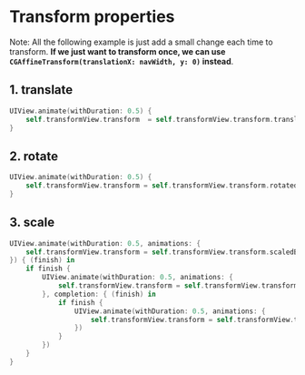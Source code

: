 # Transform properties

Note: All the following example is just add a small change each time to transform. **If we just want to transform once, we can use `CGAffineTransform(translationX: navWidth, y: 0)` instead**.

## 1. translate

```swift
UIView.animate(withDuration: 0.5) {
    self.transformView.transform  = self.transformView.transform.translatedBy(x: 0, y: -30)
}
```

## 2. rotate

```swift
UIView.animate(withDuration: 0.5) {
    self.transformView.transform = self.transformView.transform.rotated(by: CGFloat.pi * 0.5)
}
```

## 3. scale

```swift
UIView.animate(withDuration: 0.5, animations: {
    self.transformView.transform = self.transformView.transform.scaledBy(x: 0.8, y: 0.8)
}) { (finish) in
    if finish {
        UIView.animate(withDuration: 0.5, animations: {
            self.transformView.transform = self.transformView.transform.scaledBy(x: 2, y: 2)
        }, completion: { (finish) in
            if finish {
                UIView.animate(withDuration: 0.5, animations: {
                    self.transformView.transform = self.transformView.transform.scaledBy(x: 1/1.6, y: 1/1.6)
                })
            }
        })
    }
}
```